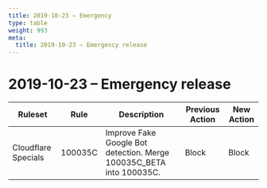 ```yaml
---
title: 2019-10-23 – Emergency
type: table
weight: 993
meta:
  title: 2019-10-23 – Emergency release
---
```


# 2019-10-23 – Emergency release

<TableWrap><table style="width: 100%">

<thead>
  <tr>
    <th>Ruleset</th>
    <th>Rule</th>
    <th>Description</th>
    <th>Previous Action</th>
    <th>New Action</th>
  </tr>
</thead>
<tbody>
  <tr>
    <td>Cloudflare Specials</td>
    <td>100035C</td>
    <td>Improve Fake Google Bot detection. Merge 100035C_BETA into 100035C.</td>
    <td>Block</td>
    <td>Block</td>
  </tr>
</tbody>

</table></TableWrap>